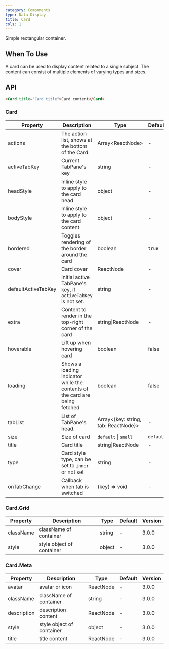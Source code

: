 ```yaml
---
category: Components
type: Data Display
title: Card
cols: 1
---
```


Simple rectangular container.

## When To Use

A card can be used to display content related to a single subject. The content can consist of multiple elements of varying types and sizes.

## API

```html
<Card title="Card title">Card content</Card>
```

### Card

| Property | Description | Type | Default | Version |
| --- | --- | --- | --- | --- |
| actions | The action list, shows at the bottom of the Card. | Array&lt;ReactNode> | - | 3.0.0 |
| activeTabKey | Current TabPane's key | string | - | 3.3.0 |
| headStyle | Inline style to apply to the card head | object | - | 3.8.0 |
| bodyStyle | Inline style to apply to the card content | object | - | 3.0.0 |
| bordered | Toggles rendering of the border around the card | boolean | `true` | 3.0.0 |
| cover | Card cover | ReactNode | - | 3.0.0 |
| defaultActiveTabKey | Initial active TabPane's key, if `activeTabKey` is not set. | string | - | 3.3.0 |
| extra | Content to render in the top-right corner of the card | string\|ReactNode | - | 3.0.0 |
| hoverable | Lift up when hovering card | boolean | false | 3.0.0 |
| loading | Shows a loading indicator while the contents of the card are being fetched | boolean | false | 3.0.0 |
| tabList | List of TabPane's head. | Array&lt;{key: string, tab: ReactNode}> | - | 3.0.0 |
| size | Size of card | `default` \| `small` | `default` | 3.12.0 |
| title | Card title | string\|ReactNode | - | 3.0.0 |
| type | Card style type, can be set to `inner` or not set | string | - | 3.0.0 |
| onTabChange | Callback when tab is switched | (key) => void | - | 3.0.0 |

### Card.Grid

| Property  | Description               | Type   | Default | Version |
| --------- | ------------------------- | ------ | ------- | ------- |
| className | className of container    | string | -       | 3.0.0   |
| style     | style object of container | object | -       | 3.0.0   |

### Card.Meta

| Property    | Description               | Type      | Default | Version |
| ----------- | ------------------------- | --------- | ------- | ------- |
| avatar      | avatar or icon            | ReactNode | -       | 3.0.0   |
| className   | className of container    | string    | -       | 3.0.0   |
| description | description content       | ReactNode | -       | 3.0.0   |
| style       | style object of container | object    | -       | 3.0.0   |
| title       | title content             | ReactNode | -       | 3.0.0   |
